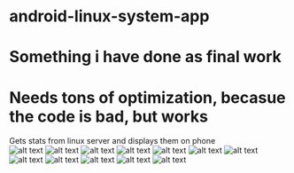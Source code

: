 # android-linux-system-app 
# Something i have done as final work
# Needs tons of optimization, becasue the code is bad, but works 
Gets stats from linux server and displays them on phone
<br>
![alt text](https://raw.githubusercontent.com/KonstantinIV/android-linux-system-app/master/Android%20app/examples/Capture%201.PNG )
![alt text](https://raw.githubusercontent.com/KonstantinIV/android-linux-system-app/master/Android%20app/examples/Capture%202.PNG )
![alt text](https://raw.githubusercontent.com/KonstantinIV/android-linux-system-app/master/Android%20app/examples/Capture%203.PNG )
![alt text](https://raw.githubusercontent.com/KonstantinIV/android-linux-system-app/master/Android%20app/examples/Capture%204.PNG )
![alt text](https://raw.githubusercontent.com/KonstantinIV/android-linux-system-app/master/Android%20app/examples/Capture%205.PNG )
![alt text](https://raw.githubusercontent.com/KonstantinIV/android-linux-system-app/master/Android%20app/examples/Capture%206.PNG )
![alt text](https://raw.githubusercontent.com/KonstantinIV/android-linux-system-app/master/Android%20app/examples/Capture%207.PNG )
![alt text](https://raw.githubusercontent.com/KonstantinIV/android-linux-system-app/master/Android%20app/examples/Capture%208.PNG )
![alt text](https://raw.githubusercontent.com/KonstantinIV/android-linux-system-app/master/Android%20app/examples/Capture%209.PNG )
![alt text](https://raw.githubusercontent.com/KonstantinIV/android-linux-system-app/master/Android%20app/examples/Capture%2010.PNG )
![alt text](https://raw.githubusercontent.com/KonstantinIV/android-linux-system-app/master/Android%20app/examples/Capture%2011.PNG )
![alt text](https://raw.githubusercontent.com/KonstantinIV/android-linux-system-app/master/Android%20app/examples/Capture%2012.PNG )

